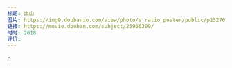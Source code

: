 ```yaml
---
标题: 出山
图片: https://img9.doubanio.com/view/photo/s_ratio_poster/public/p2327644456.webp
链接: https://movie.douban.com/subject/25966209/
时时: 2018
评价:
---
```

n
